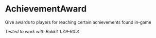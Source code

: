 # AchievementAward
Give awards to players for reaching certain achievements found in-game

*Tested to work with Bukkit 1.7.9-R0.3*
